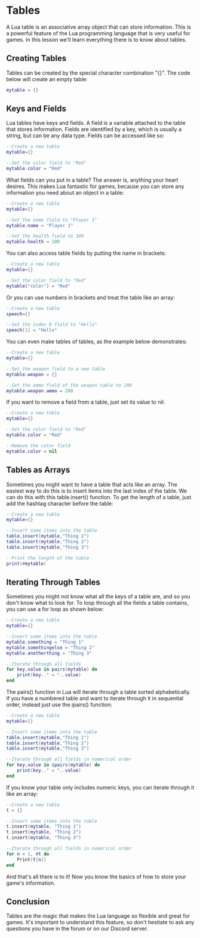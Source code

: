 # Tables

A Lua table is an associative array object that can store information.  This is a powerful feature of the Lua programming language that is very useful for games.  In this lesson we'll learn everything there is to know about tables.

## Creating Tables

Tables can be created by the special character combination "{}".  The code below will create an empty table:
```lua
mytable = {}
```

## Keys and Fields

Lua tables have keys and fields.  A field is a variable attached to the table that stores information.  Fields are identified by a key, which is usually a string, but can be any data type.  Fields can be accessed like so:
```lua
--Create a new table
mytable={}

--Set the color field to "Red"
mytable.color = "Red"
```

What fields can you put in a table?  The answer is, anything your heart desires.  This makes Lua fantastic for games, because you can store any information you need about an object in a table:
```lua
--Create a new table
mytable={}

--Set the name field to "Player 1"
mytable.name = "Player 1"

--Set the health field to 100
mytable.health = 100
```

You can also access table fields by putting the name in brackets:
```lua
--Create a new table
mytable={}

--Set the color field to "Red"
mytable["color"] = "Red"
```

Or you can use numbers in brackets and treat the table like an array:
```lua
--Create a new table
speech={}

--Set the index 0 field to "Hello"
speech[1] = "Hello"
```

You can even make tables of tables, as the example below demonstrates:
```lua
--Create a new table
mytable={}

--Set the weapon field to a new table
mytable.weapon = {}

--Set the ammo field of the weapon table to 200
mytable.weapon.ammo = 200
```

If you want to remove a field from a table, just set its value to nil:
```lua
--Create a new table
mytable={}

--Set the color field to "Red"
mytable.color = "Red"

--Remove the color field
mytable.color = nil
```

## Tables as Arrays

Sometimes you might want to have a table that acts like an array.  The easiest way to do this is to insert items into the last index of the table.  We can do this with this table.insert() function.  To get the length of a table, just add the hashtag character before the table:
```lua
--Create a new table
mytable={}

--Insert some items into the table
table.insert(mytable,"Thing 1")
table.insert(mytable,"Thing 2")
table.insert(mytable,"Thing 3")

--Print the length of the table
print(#mytable)
```

## Iterating Through Tables
Sometimes you might not know what all the keys of a table are, and so you don't know what to look for.  To loop through all the fields a table contains, you can use a for loop as shown below:
```lua
--Create a new table
mytable={}

--Insert some items into the table
mytable.something = "Thing 1"
mytable.somethingelse = "Thing 2"
mytable.anotherthing = "Thing 3"

--Iterate through all fields
for key,value in pairs(mytable) do
	print(key.." = "..value)
end
```

The pairs() function in Lua will iterate through a table sorted alphabetically.  If you have a numbered table and want to iterate through it in sequential order, instead just use the ipairs() function:
```lua
--Create a new table
mytable={}

--Insert some items into the table
table.insert(mytable,"Thing 1")
table.insert(mytable,"Thing 2")
table.insert(mytable,"Thing 3")

--Iterate through all fields in numerical order
for key,value in ipairs(mytable) do
	print(key.." = "..value)
end
```
If you know your table only includes numeric keys, you can iterate through it like an array:
```lua
--Create a new table
t = {}

--Insert some items into the table
t.insert(mytable, "Thing 1")
t.insert(mytable, "Thing 2")
t.insert(mytable, "Thing 3")

--Iterate through all fields in numerical order
for n = 1, #t do
	Print(t[n])
end
```
And that's all there is to it!  Now you know the basics of how to store your game's information.

## Conclusion

Tables are the magic that makes the Lua language so flexible and great for games.  It's important to understand this feature, so don't hesitate to ask any questions you have in the forum or on our Discord server.
